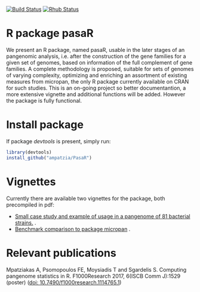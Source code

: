 [![Build Status](https://travis-ci.org/ampatzia/pasaR.svg?branch=master)](https://travis-ci.org/ampatzia/pasaR) [![Rhub Status](https://img.shields.io/badge/R--hub%20builder-Ok-brightgreen.svg)](https://builder.r-hub.io/status/pasaR_0.9.0.tar.gz-f305af8988744383b040785d56c8a84e)

# R package pasaR
We present an R package, named pasaR, usable in the later stages of an pangenomic
analysis, i.e. after the construction of the gene families for a given set of genomes, based on information of the full complement of gene families. A complete methodology is proposed, suitable for sets of genomes of varying complexity, optimizing and enriching an assortment of existing measures from micropan, the only R package currently available on CRAN for such studies. This is an on-going project so better documentantion, a more extensive vignette and additional functions will be added. However the package is fully functional.

# Install package

If package *devtools* is present, simply run:

```R
library(devtools)
install_github("ampatzia/PasaR")
```

# Vignettes

Currently there are available two vignettes for the package, both precompiled in pdf:

* [Small case study and example of usage in a pangenome of 81 bacterial strains.](https://github.com/ampatzia/pasaR/blob/master/vignettes/Pangenome_analysis_with_pasaR.pdf) .
* [Benchmark comparison to package micropan](https://github.com/ampatzia/pasaR/blob/master/vignettes/Benchmark_Comparison.pdf) .

# Relevant publications

Mpatziakas A, Psomopoulos FE, Moysiadis T and Sgardelis S. Computing pangenome statistics in R. F1000Research 2017, 6(ISCB Comm J):1529 (poster) ([doi: 10.7490/f1000research.1114765.1](http://dx.doi.org/10.7490/f1000research.1114765.1))

